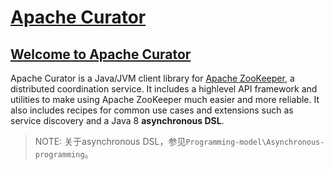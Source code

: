# [Apache Curator](http://curator.apache.org/index.html)



## [Welcome to Apache Curator](http://curator.apache.org/index.html#)

Apache Curator is a Java/JVM client library for [Apache ZooKeeper](https://zookeeper.apache.org/), a distributed coordination service. It includes a highlevel API framework and utilities to make using Apache ZooKeeper much easier and more reliable. It also includes recipes for common use cases and extensions such as service discovery and a Java 8 **asynchronous DSL**.

> NOTE: 关于asynchronous DSL，参见`Programming-model\Asynchronous-programming`。

